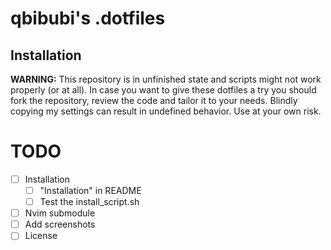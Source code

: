 # qbibubi's .dotfiles

## Installation

**WARNING:** This repository is in unfinished state and scripts might not work properly (or at all). In case you want to give these dotfiles a try you should fork the repository, review the code and tailor it to your needs. Blindly copying my settings can result in undefined behavior. Use at your own risk.


# TODO

- [ ] Installation
    - [ ] "Installation" in README
    - [ ] Test the install_script.sh
- [ ] Nvim submodule
- [ ] Add screenshots
- [ ] License

